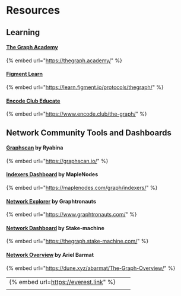 # Resources

## Learning

#### [The Graph Academy](https://thegraph.academy)

{% embed url="https://thegraph.academy/" %}

#### [Figment Learn](https://learn.figment.io/protocols/thegraph/)

{% embed url="https://learn.figment.io/protocols/thegraph/" %}

#### [Encode Club Educate](https://www.encode.club/the-graph/)

{% embed url="https://www.encode.club/the-graph/" %}

## Network Community Tools and Dashboards

#### [Graphscan](https://graphscan.io) by Ryabina

{% embed url="https://graphscan.io/" %}

#### [Indexers Dashboard](https://maplenodes.com/graph/indexers/) by MapleNodes

{% embed url="https://maplenodes.com/graph/indexers/" %}

#### [Network Explorer](https://www.graphtronauts.com) by Graphtronauts

{% embed url="https://www.graphtronauts.com/" %}

#### [Network Dashboard](https://thegraph.stake-machine.com) by Stake-machine

{% embed url="https://thegraph.stake-machine.com/" %}

#### [Network Overview](https://dune.xyz/abarmat/The-Graph-Overview/) by Ariel Barmat

{% embed url="https://dune.xyz/abarmat/The-Graph-Overview/" %}







|                                         |   |   |
| --------------------------------------- | - | - |
| \{% embed url=https://everest.link" %\} |   |   |
|                                         |   |   |
